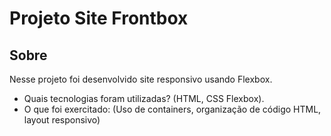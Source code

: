 # Projeto Site Frontbox

## Sobre 
Nesse projeto foi desenvolvido site responsivo usando Flexbox. 

* Quais tecnologias foram utilizadas? (HTML, CSS Flexbox).
* O que foi exercitado: (Uso de containers, organização de código HTML, layout responsivo)


